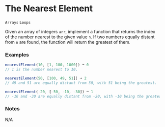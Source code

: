 # The Nearest Element

`Arrays` `Loops`

Given an array of integers `arr`, implement a function that returns the index of the number nearest to the given value `n`. If two numbers equally distant from `n` are found, the function will return the greatest of them.

### Examples

```js
nearestElement(10, [1, 100, 1000]) ➞ 0
// 1 is the number nearest to 10.

nearestElement(50, [100, 49, 51]) ➞ 2
// 49 and 51 are equally distant from 50, with 51 being the greatest.

nearestElement(-20, [-50, -10, -30]) ➞ 1
// -10 and -30 are equally distant from -20, with -10 being the greatest.
```

### Notes

N/A
